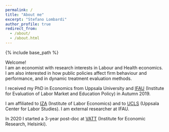 ```yaml
---
permalink: /
title: "About me"
excerpt: "Stefano Lombardi"
author_profile: true
redirect_from: 
  - /about/
  - /about.html
---
```


{% include base_path %}

Welcome!<br>
I am an economist with research interests in Labour and Health economics. 
I am also interested in how public policies affect firm behaviour and performance, and in dynamic treatment evaluation methods. <!-- and microsimulation techniques. --> 

I received my PhD in Economics from Uppsala University and [IFAU](https://www.ifau.se/en/) (Institute for Evaluation of Labor Market and Education Policy) in Autumn 2019.

I am affiliated to [IZA](https://www.iza.org/people/affiliates/21993/stefano-lombardi) (Institute of Labor Economics) and to [UCLS](https://ucls.nek.uu.se/about-the-center/) (Uppsala Center for Labor Studies).
I am external researcher at IFAU.

In 2020 I started a 3-year post-doc at [VATT](https://vatt.fi/en/frontpage) (Institute for Economic Research, Helsinki).
<!-- In October 2019 I started a 3-year post-doc at [VATT](https://vatt.fi/en/frontpage) (Institute for Economic Research, Helsinki). -->

<!-- I will be available for interviews during the 2018 EEA meeting in Naples and the 2019 AEA meetings in Atlanta. 
I will be available for interviews during the 2018 EEA meeting in Naples and the 2019 AEA meetings in Atlanta.
Here you can download my [job market paper](/files/lombardi_jmp.pdf?dl=0). -->

